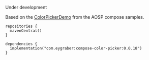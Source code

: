 Under development

Based on the [ColorPickerDemo](https://cs.android.com/androidx/platform/frameworks/support/+/androidx-main:compose/material/material/integration-tests/material-demos/src/main/java/androidx/compose/material/demos/ColorPickerDemo.kt) from the AOSP compose samples.

```
repositories {
  mavenCentral()
}

dependencies {
  implementation("com.eygraber:compose-color-picker:0.0.18")
}
```
